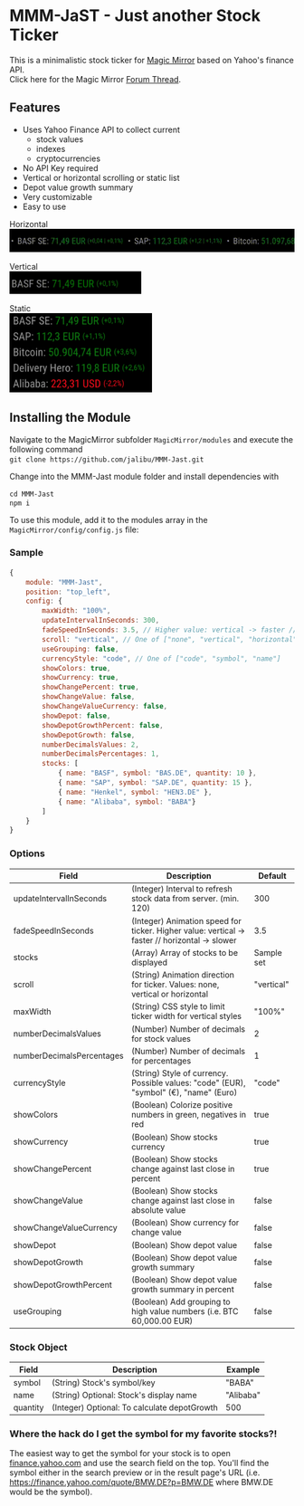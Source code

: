 # MMM-JaST - **J**ust **a**nother **S**tock **T**icker

This is a minimalistic stock ticker for [Magic Mirror](https://magicmirror.builders/) based on Yahoo's finance API.  
Click here for the Magic Mirror [Forum Thread](https://forum.magicmirror.builders/topic/12507/mmm-jast-just-another-stock-ticker).

## Features

- Uses Yahoo Finance API to collect current
  - stock values
  - indexes
  - cryptocurrencies
- No API Key required
- Vertical or horizontal scrolling or static list
- Depot value growth summary
- Very customizable
- Easy to use

Horizontal  
<img src="docs/horizontal.gif">

Vertical  
<img src="docs/vertical.gif" height="40px">

Static  
<img src="docs/static.png" height="140px">

## Installing the Module

Navigate to the MagicMirror subfolder `MagicMirror/modules` and execute the following command  
`git clone https://github.com/jalibu/MMM-Jast.git`

Change into the MMM-Jast module folder and install dependencies with

```
cd MMM-Jast
npm i
```

To use this module, add it to the modules array in the `MagicMirror/config/config.js` file:

### Sample

```javascript
{
	module: "MMM-Jast",
	position: "top_left",
	config: {
		maxWidth: "100%",
		updateIntervalInSeconds: 300,
		fadeSpeedInSeconds: 3.5, // Higher value: vertical -> faster // horizontal -> slower
		scroll: "vertical", // One of ["none", "vertical", "horizontal"]
		useGrouping: false,
		currencyStyle: "code", // One of ["code", "symbol", "name"]
		showColors: true,
		showCurrency: true,
		showChangePercent: true,
		showChangeValue: false,
		showChangeValueCurrency: false,
		showDepot: false,
		showDepotGrowthPercent: false,
		showDepotGrowth: false,
		numberDecimalsValues: 2,
		numberDecimalsPercentages: 1,
		stocks: [
			{ name: "BASF", symbol: "BAS.DE", quantity: 10 },
			{ name: "SAP", symbol: "SAP.DE", quantity: 15 },
			{ name: "Henkel", symbol: "HEN3.DE" },
			{ name: "Alibaba", symbol: "BABA"}
		]
	}
}
```

### Options

| Field                     | Description                                                                                    | Default    |
| ------------------------- | ---------------------------------------------------------------------------------------------- | ---------- |
| updateIntervalInSeconds   | (Integer) Interval to refresh stock data from server. (min. 120)                               | 300        |
| fadeSpeedInSeconds        | (Integer) Animation speed for ticker. Higher value: vertical -> faster // horizontal -> slower | 3.5        |
| stocks                    | (Array<Stock>) Array of stocks to be displayed                                                 | Sample set |
| scroll                    | (String) Animation direction for ticker. Values: none, vertical or horizontal                  | "vertical" |
| maxWidth                  | (String) CSS style to limit ticker width for vertical styles                                   | "100%"     |
| numberDecimalsValues      | (Number) Number of decimals for stock values                                                   | 2          |
| numberDecimalsPercentages | (Number) Number of decimals for percentages                                                    | 1          |
| currencyStyle             | (String) Style of currency. Possible values: "code" (EUR), "symbol" (€), "name" (Euro)         | "code"     |
| showColors                | (Boolean) Colorize positive numbers in green, negatives in red                                 | true       |
| showCurrency              | (Boolean) Show stocks currency                                                                 | true       |
| showChangePercent         | (Boolean) Show stocks change against last close in percent                                     | true       |
| showChangeValue           | (Boolean) Show stocks change against last close in absolute value                              | false      |
| showChangeValueCurrency   | (Boolean) Show currency for change value                                                       | false      |
| showDepot                 | (Boolean) Show depot value                                                                     | false      |
| showDepotGrowth           | (Boolean) Show depot value growth summary                                                      | false      |
| showDepotGrowthPercent    | (Boolean) Show depot value growth summary in percent                                           | false      |
| useGrouping               | (Boolean) Add grouping to high value numbers (i.e. BTC 60,000.00 EUR)                          | false      |

### Stock Object

| Field    | Description                                  | Example   |
| -------- | -------------------------------------------- | --------- |
| symbol   | (String) Stock's symbol/key                  | "BABA"    |
| name     | (String) Optional: Stock's display name      | "Alibaba" |
| quantity | (Integer) Optional: To calculate depotGrowth | 500       |

### Where the hack do I get the symbol for my favorite stocks?!

The easiest way to get the symbol for your stock is to open [finance.yahoo.com](https://finance.yahoo.com) and use the search field on the top. You'll find the symbol either in the search preview or in the result page's URL (i.e. https://finance.yahoo.com/quote/BMW.DE?p=BMW.DE where BMW.DE would be the symbol).
